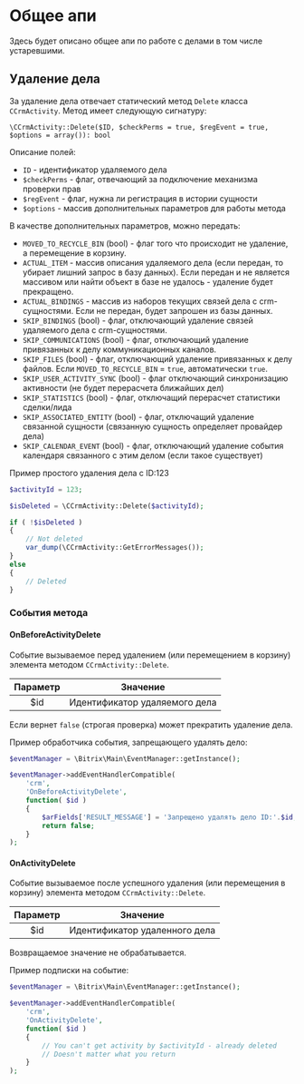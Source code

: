 # Общее апи

Здесь будет описано общее апи по работе с делами в том числе устаревшими.


## Удаление дела

За удаление дела отвечает статический метод `Delete` класса `CCrmActivity`.
Метод имеет следующую сигнатуру:

```\CCrmActivity::Delete($ID, $checkPerms = true, $regEvent = true, $options = array()): bool```

Описание полей:
- `ID` - идентификатор удаляемого дела
- `$checkPerms` - флаг, отвечающий за подключение механизма проверки прав
- `$regEvent` - флаг, нужна ли регистрация в истории сущности
- `$options` - массив дополнительных параметров для работы метода

В качестве дополнительных параметров, можно передать:
- `MOVED_TO_RECYCLE_BIN` (bool) - флаг того что происходит не удаление, а перемещение в корзину.
- `ACTUAL_ITEM` - массив описания удаляемого дела (если передан, то убирает лишний запрос в базу данных). Если передан и не является массивом или найти объект в базе не удалось - удаление будет прекращено.
- `ACTUAL_BINDINGS` - массив из наборов текущих связей дела с crm-сущностями. Если не передан, будет запрошен из базы данных. 
- `SKIP_BINDINGS` (bool) - флаг, отключающий удаление связей удаляемого дела с crm-сущностями.
- `SKIP_COMMUNICATIONS` (bool) - флаг, отключающий удаление привязанных к делу коммуникационных каналов.
- `SKIP_FILES` (bool) - флаг, отключающий удаление привязанных к делу файлов. Если `MOVED_TO_RECYCLE_BIN` = `true`, автоматически `true`.
- `SKIP_USER_ACTIVITY_SYNC` (bool) - флаг отключающий синхронизацию активности (не будет перерасчета ближайших дел)
- `SKIP_STATISTICS` (bool) - флаг, отключащий перерасчет статистики сделки/лида
- `SKIP_ASSOCIATED_ENTITY` (bool) - флаг, отключащий удаление связанной сущности (связанную сущность определяет провайдер дела)
- `SKIP_CALENDAR_EVENT` (bool) - флаг, отключающий удаление события календаря связанного с этим делом (если такое существует)

Пример простого удаления дела с ID:123
```php
$activityId = 123;

$isDeleted = \CCrmActivity::Delete($activityId);

if ( !$isDeleted )
{
	// Not deleted
	var_dump(\CCrmActivity::GetErrorMessages());
}
else
{
	// Deleted
}
```

### События метода

#### OnBeforeActivityDelete

Событие вызываемое перед удалением (или перемещением в корзину) элемента методом `CCrmActivity::Delete`.
 
| Параметр     | Значение                      |
| :----------: | ----------------------------- |
| $id          | Идентификатор удаляемого дела |

Если вернет `false` (строгая проверка) может прекратить удаление дела.

Пример обработчика события, запрещающего удалять дело:
```php
$eventManager = \Bitrix\Main\EventManager::getInstance();

$eventManager->addEventHandlerCompatible(
    'crm',
    'OnBeforeActivityDelete',
    function( $id )
    {
		$arFields['RESULT_MESSAGE'] = 'Запрещено удалять дело ID:'.$id;
		return false;
    }
);
```


#### OnActivityDelete

Событие вызываемое после успешного удаления (или перемещения в корзину) элемента методом `CCrmActivity::Delete`.
 
| Параметр     | Значение                      |
| :----------: | ----------------------------- |
| $id          | Идентификатор удаленного дела |

Возвращаемое значение не обрабатывается.

Пример подписки на событие:
```php
$eventManager = \Bitrix\Main\EventManager::getInstance();

$eventManager->addEventHandlerCompatible(
    'crm',
    'OnActivityDelete',
    function( $id )
    {
        // You can't get activity by $activityId - already deleted
        // Doesn't matter what you return
    }
);
```